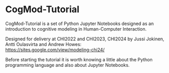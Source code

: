 # CogMod-Tutorial

CogMod-Tutorial is a set of Python Jupyter Notebooks designed as an introduction to cognitive modeling in Human-Computer Interaction.

Designed for delivery at CHI2022 and CHI2023, CHI2024 by Jussi Jokinen, Antti Oulasvirta and Andrew Howes: https://sites.google.com/view/modeling-chi24/

Before starting the tutorial it is worth knowing a little about the Python programming language and also about Jupyter Notebooks. 
